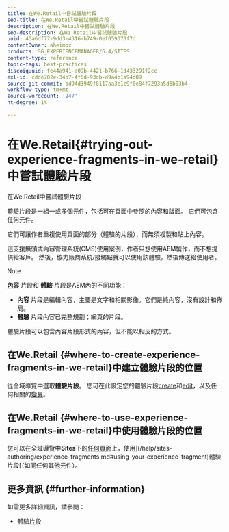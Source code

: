 ```yaml
---
title: 在We.Retail中嘗試體驗片段
seo-title: 在We.Retail中嘗試體驗片段
description: 在We.Retail中嘗試體驗片段
seo-description: 在We.Retail中嘗試體驗片段
uuid: 43a6df77-9dd3-4316-b749-0ef059370f7d
contentOwner: aheimoz
products: SG_EXPERIENCEMANAGER/6.4/SITES
content-type: reference
topic-tags: best-practices
discoiquuid: fe44a941-a09b-4421-b766-1d433291f2cc
exl-id: cdde702e-34b7-4f5d-93db-d9a4b1a94d09
source-git-commit: bd94d3949f0117aa3e1c9f0e84f7293a5d6b03b4
workflow-type: tm+mt
source-wordcount: '247'
ht-degree: 1%

---
```


# 在We.Retail{#trying-out-experience-fragments-in-we-retail}中嘗試體驗片段

在We.Retail中嘗試體驗片段

[體驗片段](/help/sites-authoring/experience-fragments.md)是一組一或多個元件，包括可在頁面中參照的內容和版面。 它們可包含任何元件。

它們可讓作者重複使用頁面的部分（體驗的片段），而無須複製和貼上內容。

這支援無頭式內容管理系統(CMS)使用案例，作者只想使用AEM製作，而不想提供給客戶。 然後，協力廠商系統/接觸點就可以使用該體驗，然後傳送給使用者。

>[!NOTE]
>
>**[內容](/help/sites-developing/we-retail-content-fragments.md)** 片段和 **體驗** 片段是AEM內的不同功能：
>
>* **內容** 片段是編輯內容，主要是文字和相關影像。它們是純內容，沒有設計和佈局。
>* **體驗** 片段內容已完整規劃；網頁的片段。

>
>
體驗片段可以包含內容片段形式的內容，但不能以相反的方式。

## 在We.Retail {#where-to-create-experience-fragments-in-we-retail}中建立體驗片段的位置

從全域導覽中選取&#x200B;**體驗片段**。 您可在此設定您的體驗片段[create](/help/sites-authoring/experience-fragments.md#creating-an-experience-fragment)和[edit](/help/sites-authoring/experience-fragments.md#editing-your-experience-fragment)，以及任何相關的[變異](/help/sites-authoring/experience-fragments.md#creating-an-experience-fragment-variation)。

## 在We.Retail {#where-to-use-experience-fragments-in-we-retail}中使用體驗片段的位置

您可以在全域導覽中&#x200B;**Sites**&#x200B;下的[任何頁面](/help/sites-authoring/editing-content.md)上，使用](/help/sites-authoring/experience-fragments.md#using-your-experience-fragment)體驗片段[（如同任何其他元件）。

## 更多資訊 {#further-information}

如需更多詳細資訊，請參閱：

* [體驗片段](/help/sites-authoring/experience-fragments.md)
